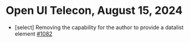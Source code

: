 Open UI Telecon, August 15, 2024
===================================
  * [select] Removing the capability for the author to provide a datalist element [#1082](https://github.com/openui/open-ui/issues/1082)

